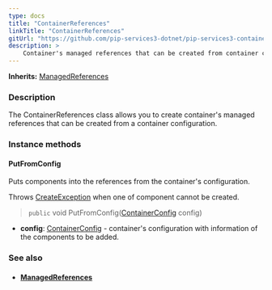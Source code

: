 ```yaml
---
type: docs
title: "ContainerReferences"
linkTitle: "ContainerReferences"
gitUrl: "https://github.com/pip-services3-dotnet/pip-services3-container-dotnet"
description: >
    Container's managed references that can be created from container configuration.
---
```


**Inherits:** [ManagedReferences](../managed_references)

### Description

The ContainerReferences class allows you to create container's managed references that can be created from a container configuration.

### Instance methods

#### PutFromConfig
Puts components into the references from the container's configuration.

Throws [CreateException](../../../components/build/create_exception) when one of component cannot be created.

> `public` void PutFromConfig([ContainerConfig](../../config/container_config) config)
- **config**: [ContainerConfig](../../config/container_config) - container's configuration with information of the components to be added.


### See also
- #### [ManagedReferences](../managed_references)
